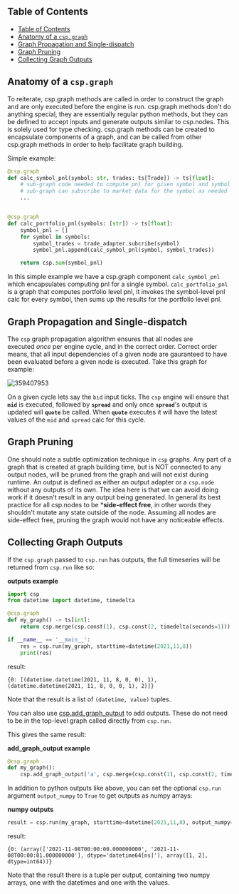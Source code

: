 ## Table of Contents

- [Table of Contents](#table-of-contents)
- [Anatomy of a `csp.graph`](#anatomy-of-a-cspgraph)
- [Graph Propagation and Single-dispatch](#graph-propagation-and-single-dispatch)
- [Graph Pruning](#graph-pruning)
- [Collecting Graph Outputs](#collecting-graph-outputs)

## Anatomy of a `csp.graph`

To reiterate, csp.graph methods are called in order to construct the graph and are only executed before the engine is run.
csp.graph methods don't do anything special, they are essentially regular python methods, but they can be defined to accept inputs and generate outputs similar to csp.nodes.
This is solely used for type checking.
csp.graph methods can be created to encapsulate components of a graph, and can be called from other csp.graph methods in order to help facilitate graph building.

Simple example:

```python
@csp.graph
def calc_symbol_pnl(symbol: str, trades: ts[Trade]) -> ts[float]:
    # sub-graph code needed to compute pnl for given symbol and symbol's trades
    # sub-graph can subscribe to market data for the symbol as needed
    ...


@csp.graph
def calc_portfolio_pnl(symbols: [str]) -> ts[float]:
    symbol_pnl = []
    for symbol in symbols:
        symbol_trades = trade_adapter.subcribe(symbol)
        symbol_pnl.append(calc_symbol_pnl(symbol, symbol_trades))

    return csp.sum(symbol_pnl)
```

In this simple example we have a csp.graph component `calc_symbol_pnl` which encapsulates computing pnl for a single symbol.
`calc_portfolio_pnl` is a graph that computes portfolio level pnl, it invokes the symbol-level pnl calc for every symbol, then sums up the results for the portfolio level pnl.

## Graph Propagation and Single-dispatch

The `csp` graph propagation algorithm ensures that all nodes are executed *once* per engine cycle, and in the correct order.
Correct order means, that all input dependencies of a given node are gauranteed to have been evaluated before a given node is executed.
Take this graph for example:

![359407953](https://github.com/Point72/csp/assets/3105306/d9416353-6755-4e37-8467-01da516499cf)


On a given cycle lets say the `bid` input ticks.
The `csp` engine will ensure that **`mid`** is executed, followed by **`spread`** and only once **`spread`**'s output is updated will **`quote`** be called.
When **`quote`** executes it will have the latest values of the `mid` and `spread` calc for this cycle.  

## Graph Pruning

One should note a subtle optimization technique in `csp` graphs.
Any part of a graph that is created at graph building time, but is NOT connected to any output nodes, will be pruned from the graph and will not exist during runtime.
An output is defined as either an output adapter or a `csp.node` without any outputs of its own.
The idea here is that we can avoid doing work if it doesn't result in any output being generated.
In general its best practice for all csp.nodes to be ***side-effect free**, in other words they shouldn't mutate any state outside of the node.
Assuming all nodes are side-effect free, pruning the graph would not have any noticeable effects.

## Collecting Graph Outputs

If the `csp.graph` passed to `csp.run` has outputs, the full timeseries will be returned from `csp.run` like so:

**outputs example**

```python
import csp
from datetime import datetime, timedelta

@csp.graph
def my_graph() -> ts[int]:
    return csp.merge(csp.const(1), csp.const(2, timedelta(seconds=1)))

if __name__ == '__main__':
    res = csp.run(my_graph, starttime=datetime(2021,11,8))
    print(res)
```

result:

```raw
{0: [(datetime.datetime(2021, 11, 8, 0, 0), 1), (datetime.datetime(2021, 11, 8, 0, 0, 1), 2)]}
```

Note that the result is a list of `(datetime, value)` tuples.

You can also use [csp.add_graph_output](https://github.com/Point72/csp/wiki/1.-Generic-Nodes-(csp.baselib)#adapters) to add outputs.
These do not need to be in the top-level graph called directly from `csp.run`.

This gives the same result:

**add_graph_output example**

```python
@csp.graph
def my_graph():
    csp.add_graph_output('a', csp.merge(csp.const(1), csp.const(2, timedelta(seconds=1))))
```

In addition to python outputs like above, you can set the optional `csp.run` argument `output_numpy` to `True` to get outputs as numpy arrays:

**numpy outputs**

```python
result = csp.run(my_graph, starttime=datetime(2021,11,8), output_numpy=True)
```

result:

```raw
{0: (array(['2021-11-08T00:00:00.000000000', '2021-11-08T00:00:01.000000000'], dtype='datetime64[ns]'), array([1, 2], dtype=int64))}
```

Note that the result there is a tuple per output, containing two numpy arrays, one with the datetimes and one with the values.  
